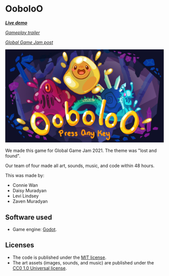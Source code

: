 # OoboloO

_**[Live demo](https://levilindsey.github.io/global-game-jam-2021/build/global-game-jam-2021.html)**_

_[Gameplay trailer](https://www.youtube.com/watch?v=qNUtp4FSwaY&t=2s)_

_[Global Game Jam post](https://globalgamejam.org/2021/games/ooboloo-2)_

![The OoboloO title art](assets/images/cover_art.png)

We made this game for Global Game Jam 2021. The theme was "lost and found".

Our team of four made all art, sounds, music, and code within 48 hours.

This was made by:
-   Connie Wan
-   Daisy Muradyan
-   Levi Lindsey
-   Zaven Muradyan

## Software used

-   Game engine: [Godot](https://godotengine.org/).

## Licenses

-   The code is published under the [MIT license](LICENSE).
-   The art assets (images, sounds, and music) are published under the [CC0 1.0 Universal license](https://creativecommons.org/publicdomain/zero/1.0/deed.en).
